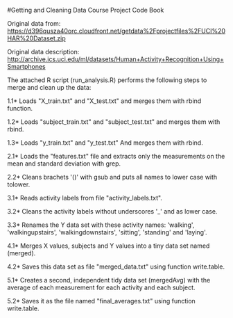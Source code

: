 #Getting and Cleaning Data Course Project Code Book

Original data from: https://d396qusza40orc.cloudfront.net/getdata%2Fprojectfiles%2FUCI%20HAR%20Dataset.zip

Original data description: http://archive.ics.uci.edu/ml/datasets/Human+Activity+Recognition+Using+Smartphones

The attached R script (run_analysis.R) performs the following steps to merge and clean up the data:

1.1* Loads "X_train.txt" and "X_test.txt" and merges them with rbind function.

1.2* Loads "subject_train.txt" and "subject_test.txt" and merges them with rbind.

1.3* Loads "y_train.txt" and "y_test.txt" And merges them with rbind.


2.1* Loads the "features.txt" file and extracts only the measurements on the mean and standard deviation with grep.

2.2* Cleans brachets '()' with gsub and puts all names to lower case with tolower.


3.1* Reads activity labels from file "activity_labels.txt". 

3.2* Cleans the activity labels without underscores '_' and as lower case.

3.3* Renames the Y data set with these activity names: 'walking', 'walkingupstairs', 'walkingdownstairs', 'sitting', 'standing' and 'laying'.


4.1* Merges X values, subjects and Y values into a tiny data set named (merged).

4.2* Saves this data set as file "merged_data.txt" using function write.table.


5.1* Creates a second, independent tidy data set (mergedAvg) with the average of each measurement for each activity and each subject.

5.2* Saves it as the file named "final_averages.txt" using function write.table.
